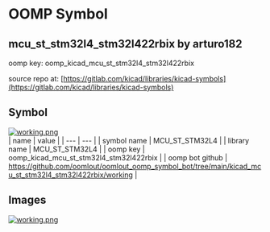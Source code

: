 # OOMP Symbol  
## mcu_st_stm32l4_stm32l422rbix  by arturo182  
  
oomp key: oomp_kicad_mcu_st_stm32l4_stm32l422rbix  
  
source repo at: [https://gitlab.com/kicad/libraries/kicad-symbols](https://gitlab.com/kicad/libraries/kicad-symbols)  
## Symbol  
  
[![working.png](working_600.png)](working.png)  
| name | value | 
| --- | --- | 
| symbol name | MCU_ST_STM32L4 | 
| library name | MCU_ST_STM32L4 | 
| oomp key | oomp_kicad_mcu_st_stm32l4_stm32l422rbix | 
| oomp bot github | https://github.com/oomlout/oomlout_oomp_symbol_bot/tree/main/kicad_mcu_st_stm32l4_stm32l422rbix/working | 
## Images  
  
[![working.png](working_140.png)](working.png)  
